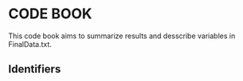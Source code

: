# CODE BOOK
This code book aims to summarize results and desscribe variables in FinalData.txt.
## Identifiers
